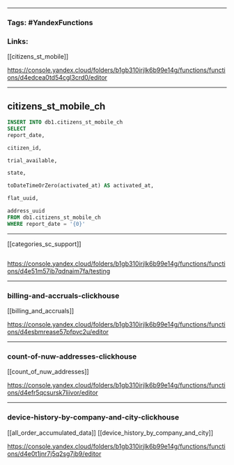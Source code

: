 ___
### Tags: #YandexFunctions

### Links: 

[[citizens_st_mobile]]

https://console.yandex.cloud/folders/b1gb310irjlk6b99e14g/functions/functions/d4edcea0td54cgl3crd0/editor
____
## citizens_st_mobile_ch

```sql
INSERT INTO db1.citizens_st_mobile_ch
SELECT
report_date,

citizen_id,

trial_available,

state,

toDateTimeOrZero(activated_at) AS activated_at,

flat_uuid,

address_uuid
FROM db1.citizens_st_mobile_ch
WHERE report_date = '{0}'
```

___
[[categories_sc_support]]

```

```

https://console.yandex.cloud/folders/b1gb310irjlk6b99e14g/functions/functions/d4e51m57ib7qdnaim7fa/testing
___
### billing-and-accruals-clickhouse

[[billing_and_accruals]]

https://console.yandex.cloud/folders/b1gb310irjlk6b99e14g/functions/functions/d4esbmrease57pfpvc2u/editor
___
### count-of-nuw-addresses-clickhouse

[[count_of_nuw_addresses]]

https://console.yandex.cloud/folders/b1gb310irjlk6b99e14g/functions/functions/d4efr5qcsursk7liivor/editor
___
### device-history-by-company-and-city-clickhouse

[[all_order_accumulated_data]]
[[device_history_by_company_and_city]]

https://console.yandex.cloud/folders/b1gb310irjlk6b99e14g/functions/functions/d4e0t1jnr7j5q2sg7jb9/editor